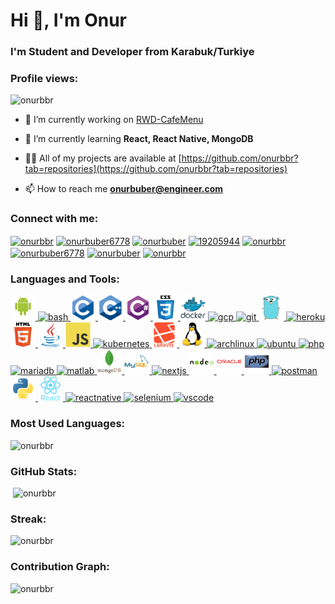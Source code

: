 <h1 align="left">Hi 👋, I'm Onur</h1>
<h3 align="left">I'm Student and Developer from Karabuk/Turkiye</h3>

<h3 align="left">Profile views:</h3>
<p align="left"><img src="https://komarev.com/ghpvc/?username=onurbbr&label=Profile%20views&theme=radical&style=flat" alt="onurbbr"/></p>

- 🔭 I’m currently working on [RWD-CafeMenu](https://github.com/onurbbr/RWD-CafeMenu)

- 🌱 I’m currently learning **React, React Native, MongoDB**

- 👨‍💻 All of my projects are available at [https://github.com/onurbbr?tab=repositories](https://github.com/onurbbr?tab=repositories)

- 📫 How to reach me **onurbuber@engineer.com**

<h3 align="left">Connect with me:</h3>
<p align="left">
<a href="https://dev.to/onurbbr" target="blank"><img align="center" src="https://raw.githubusercontent.com/rahuldkjain/github-profile-readme-generator/master/src/images/icons/Social/devto.svg" alt="onurbbr" height="30" width="40" /></a>
<a href="https://twitter.com/onurbuber6778" target="blank"><img align="center" src="https://raw.githubusercontent.com/rahuldkjain/github-profile-readme-generator/master/src/images/icons/Social/twitter.svg" alt="onurbuber6778" height="30" width="40" /></a>
<a href="https://linkedin.com/in/onurbuber" target="blank"><img align="center" src="https://raw.githubusercontent.com/rahuldkjain/github-profile-readme-generator/master/src/images/icons/Social/linked-in-alt.svg" alt="onurbuber" height="30" width="40" /></a>
<a href="https://stackoverflow.com/users/19205944" target="blank"><img align="center" src="https://raw.githubusercontent.com/rahuldkjain/github-profile-readme-generator/master/src/images/icons/Social/stack-overflow.svg" alt="19205944" height="30" width="40" /></a>
<a href="https://codesandbox.io/u/onurbbr" target="blank"><img align="center" src="https://raw.githubusercontent.com/rahuldkjain/github-profile-readme-generator/master/src/images/icons/Social/codesandbox.svg" alt="onurbbr" height="30" width="40" /></a>
<a href="https://fb.com/onurbuber6778" target="blank"><img align="center" src="https://raw.githubusercontent.com/rahuldkjain/github-profile-readme-generator/master/src/images/icons/Social/facebook.svg" alt="onurbuber6778" height="30" width="40" /></a>
<a href="https://instagram.com/onurbuber" target="blank"><img align="center" src="https://raw.githubusercontent.com/rahuldkjain/github-profile-readme-generator/master/src/images/icons/Social/instagram.svg" alt="onurbuber" height="30" width="40" /></a>
<a href="https://t.me/onurbbr" target="blank"><img align="center" src="https://upload.wikimedia.org/wikipedia/commons/8/82/Telegram_logo.svg" alt="onurbbr" height="30" width="40" /></a>
</p>

<h3 align="left">Languages and Tools:</h3>
<p align="left"> <a href="https://developer.android.com" target="_blank" rel="noreferrer"> <img src="https://raw.githubusercontent.com/devicons/devicon/master/icons/android/android-original-wordmark.svg" alt="android" width="40" height="40"/> </a> <a href="https://www.gnu.org/software/bash/" target="_blank" rel="noreferrer"> <img src="https://www.vectorlogo.zone/logos/gnu_bash/gnu_bash-icon.svg" alt="bash" width="40" height="40"/> </a> <a href="https://www.cprogramming.com/" target="_blank" rel="noreferrer"> <img src="https://raw.githubusercontent.com/devicons/devicon/master/icons/c/c-original.svg" alt="c" width="40" height="40"/> </a> <a href="https://www.w3schools.com/cpp/" target="_blank" rel="noreferrer"> <img src="https://raw.githubusercontent.com/devicons/devicon/master/icons/cplusplus/cplusplus-original.svg" alt="cplusplus" width="40" height="40"/> </a> <a href="https://www.w3schools.com/cs/" target="_blank" rel="noreferrer"> <img src="https://raw.githubusercontent.com/devicons/devicon/master/icons/csharp/csharp-original.svg" alt="csharp" width="40" height="40"/> </a> <a href="https://www.w3schools.com/css/" target="_blank" rel="noreferrer"> <img src="https://raw.githubusercontent.com/devicons/devicon/master/icons/css3/css3-original-wordmark.svg" alt="css3" width="40" height="40"/> </a> <a href="https://www.docker.com/" target="_blank" rel="noreferrer"> <img src="https://raw.githubusercontent.com/devicons/devicon/master/icons/docker/docker-original-wordmark.svg" alt="docker" width="40" height="40"/> </a> <a href="https://cloud.google.com" target="_blank" rel="noreferrer"> <img src="https://www.vectorlogo.zone/logos/google_cloud/google_cloud-icon.svg" alt="gcp" width="40" height="40"/> </a> <a href="https://git-scm.com/" target="_blank" rel="noreferrer"> <img src="https://www.vectorlogo.zone/logos/git-scm/git-scm-icon.svg" alt="git" width="40" height="40"/> </a> <a href="https://golang.org" target="_blank" rel="noreferrer"> <img src="https://raw.githubusercontent.com/devicons/devicon/master/icons/go/go-original.svg" alt="go" width="40" height="40"/> </a> <a href="https://heroku.com" target="_blank" rel="noreferrer"> <img src="https://www.vectorlogo.zone/logos/heroku/heroku-icon.svg" alt="heroku" width="40" height="40"/> </a> <a href="https://www.w3.org/html/" target="_blank" rel="noreferrer"> <img src="https://raw.githubusercontent.com/devicons/devicon/master/icons/html5/html5-original-wordmark.svg" alt="html5" width="40" height="40"/> </a> <a href="https://www.java.com" target="_blank" rel="noreferrer"> <img src="https://raw.githubusercontent.com/devicons/devicon/master/icons/java/java-original.svg" alt="java" width="40" height="40"/> </a> <a href="https://developer.mozilla.org/en-US/docs/Web/JavaScript" target="_blank" rel="noreferrer"> <img src="https://raw.githubusercontent.com/devicons/devicon/master/icons/javascript/javascript-original.svg" alt="javascript" width="40" height="40"/> </a> <a href="https://kubernetes.io" target="_blank" rel="noreferrer"> <img src="https://www.vectorlogo.zone/logos/kubernetes/kubernetes-icon.svg" alt="kubernetes" width="40" height="40"/> </a> <a href="https://laravel.com/" target="_blank" rel="noreferrer"> <img src="https://raw.githubusercontent.com/devicons/devicon/master/icons/laravel/laravel-plain-wordmark.svg" alt="laravel" width="40" height="40"/> </a> <a href="https://www.linux.org/" target="_blank" rel="noreferrer"> <img src="https://raw.githubusercontent.com/devicons/devicon/master/icons/linux/linux-original.svg" alt="linux" width="40" height="40"/> </a> <a href="https://www.archlinux.org/" target="_blank" rel="noreferrer"> <img src="https://raw.githubusercontent.com/gilbarbara/logos/master/logos/archlinux.svg" alt="archlinux" width="40" height="40"/> </a> <a href="https://www.ubuntu.com/" target="_blank" rel="noreferrer"> <img src="https://raw.githubusercontent.com/gilbarbara/logos/master/logos/ubuntu.svg" alt="ubuntu" width="40" height="40"/> </a> <a href="https://www.microsoft.com/en-us/windows" target="_blank" rel="noreferrer"> <img src="https://raw.githubusercontent.com/gilbarbara/logos/master/logos/microsoft-windows.svg" alt="php" width="40" height="40"/> </a> <a href="https://mariadb.org/" target="_blank" rel="noreferrer"> <img src="https://www.vectorlogo.zone/logos/mariadb/mariadb-icon.svg" alt="mariadb" width="40" height="40"/> </a> <a href="https://www.mathworks.com/" target="_blank" rel="noreferrer"> <img src="https://upload.wikimedia.org/wikipedia/commons/2/21/Matlab_Logo.png" alt="matlab" width="40" height="40"/> </a> <a href="https://www.mongodb.com/" target="_blank" rel="noreferrer"> <img src="https://raw.githubusercontent.com/devicons/devicon/master/icons/mongodb/mongodb-original-wordmark.svg" alt="mongodb" width="40" height="40"/> </a> <a href="https://www.mysql.com/" target="_blank" rel="noreferrer"> <img src="https://raw.githubusercontent.com/devicons/devicon/master/icons/mysql/mysql-original-wordmark.svg" alt="mysql" width="40" height="40"/> </a> <a href="https://nextjs.org/" target="_blank" rel="noreferrer"> <img src="https://cdn.worldvectorlogo.com/logos/nextjs-2.svg" alt="nextjs" width="40" height="40"/> </a> <a href="https://nodejs.org" target="_blank" rel="noreferrer"> <img src="https://raw.githubusercontent.com/devicons/devicon/master/icons/nodejs/nodejs-original-wordmark.svg" alt="nodejs" width="40" height="40"/> </a> <a href="https://www.oracle.com/" target="_blank" rel="noreferrer"> <img src="https://raw.githubusercontent.com/devicons/devicon/master/icons/oracle/oracle-original.svg" alt="oracle" width="40" height="40"/> </a> <a href="https://www.php.net" target="_blank" rel="noreferrer"> <img src="https://raw.githubusercontent.com/devicons/devicon/master/icons/php/php-original.svg" alt="php" width="40" height="40"/> </a> <a href="https://postman.com" target="_blank" rel="noreferrer"> <img src="https://www.vectorlogo.zone/logos/getpostman/getpostman-icon.svg" alt="postman" width="40" height="40"/> </a> <a href="https://www.python.org" target="_blank" rel="noreferrer"> <img src="https://raw.githubusercontent.com/devicons/devicon/master/icons/python/python-original.svg" alt="python" width="40" height="40"/> </a> <a href="https://reactjs.org/" target="_blank" rel="noreferrer"> <img src="https://raw.githubusercontent.com/devicons/devicon/master/icons/react/react-original-wordmark.svg" alt="react" width="40" height="40"/> </a> <a href="https://reactnative.dev/" target="_blank" rel="noreferrer"> <img src="https://reactnative.dev/img/header_logo.svg" alt="reactnative" width="40" height="40"/> </a> <a href="https://www.selenium.dev" target="_blank" rel="noreferrer"> <img src="https://raw.githubusercontent.com/detain/svg-logos/780f25886640cef088af994181646db2f6b1a3f8/svg/selenium-logo.svg" alt="selenium" width="40" height="40"/> </a> <a href="https://code.visualstudio.com" target="_blank" rel="noreferrer"> <img src="https://raw.githubusercontent.com/gilbarbara/logos/master/logos/visual-studio-code.svg" alt="vscode" width="40" height="40"/> </a> </p>

<h3 align="left">Most Used Languages:</h3>
<p align="left"><img src="https://github-readme-stats.vercel.app/api/top-langs?username=onurbbr&show_icons=true&theme=radical&locale=en&layout=compact" alt="onurbbr" /></p>

<h3 align="left">GitHub Stats:</h3>
<p align="left">&nbsp;<img src="https://github-readme-stats.vercel.app/api?username=onurbbr&show_icons=true&theme=radical&locale=en" alt="onurbbr" /></p>

<h3 align="left">Streak:</h3>
<p align="left"><img src="https://github-readme-streak-stats.herokuapp.com/?user=onurbbr&show_icons=true&theme=radical&locale=en" alt="onurbbr" /></p>

<h3 align="left">Contribution Graph:</h3>
<p align="left"><img src="https://activity-graph.herokuapp.com/graph?username=onurbbr&theme=github&area=true&hide_border=true" alt="onurbbr" /></p>